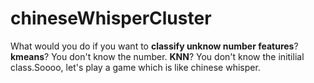 # chineseWhisperCluster
What would you do if you want to <b> classify unknow number features</b>?
<b>kmeans</b>? You don't know the number. <b>KNN</b>? You don't know the initilial class.Soooo, let's play a game which
is like chinese whisper.
